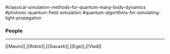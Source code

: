 #classical-simulation-methods-for-quantum-many-body-dynamics #photonic-quantum-field-simulation #quantum-algorithms-for-simulating-light-propagation
### People
___
[[Mauro]],[[Robin]],[[Siavash]],[[Ege]],[[Vlad]] 